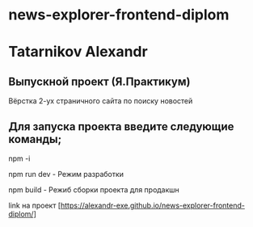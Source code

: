 # news-explorer-frontend-diplom
Tatarnikov Alexandr
==
Выпускной проект (Я.Практикум)
-
Вёрстка 2-ух страничного сайта по поиску новостей

Для запуска проекта введите следующие команды;
-
npm -i

npm run dev - Режим разработки

npm build - Режиб сборки проекта для продакшн

link на проект [https://alexandr-exe.github.io/news-explorer-frontend-diplom/]